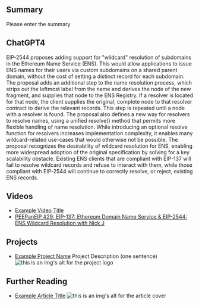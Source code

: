 ## Summary

Please enter the summary

## ChatGPT4

EIP-2544 proposes adding support for "wildcard" resolution of subdomains in the Ethereum Name Service (ENS). This would allow applications to issue ENS names for their users via custom subdomains on a shared parent domain, without the cost of setting a distinct record for each subdomain. The proposal adds an additional step to the name resolution process, which strips out the leftmost label from the name and derives the node of the new fragment, and supplies that node to the ENS Registry. If a resolver is located for that node, the client supplies the original, complete node to that resolver contract to derive the relevant records. This step is repeated until a node with a resolver is found. The proposal also defines a new way for resolvers to resolve names, using a unified resolve() method that permits more flexible handling of name resolution. While introducing an optional resolve function for resolvers increases implementation complexity, it enables many wildcard-related use-cases that would otherwise not be possible. The proposal recognizes the desirability of wildcard resolution for ENS, enabling more widespread adoption of the original specification by solving for a key scalability obstacle. Existing ENS clients that are compliant with EIP-137 will fail to resolve wildcard records and refuse to interact with them, while those compliant with EIP-2544 will continue to correctly resolve, or reject, existing ENS records.

## Videos

- [Example Video Title](https://www.youtube.com/watch?v=TDGq4aeevgY)
- [PEEPanEIP #29: EIP-137: Ethereum Domain Name Service & EIP-2544: ENS Wildcard Resolution with Nick J](https://www.youtube.com/watch?v=r3IqenS0VQo&list=PL4cwHXAawZxqu0PKKyMzG_3BJV_xZTi1F&index=84)

## Projects

- [Example Project Name](https://xxxx.xxx/xxxxx) Project Description (one sentence) ![this is an img's alt for the project logo](https://xxxx.xxx/project-logo.xxx)

## Further Reading

- [Example Article Title](https://xxxx.xxx/xxxxx) ![this is an img's alt for the article cover](https://xxxx.xxx/article-cover.xxx)

